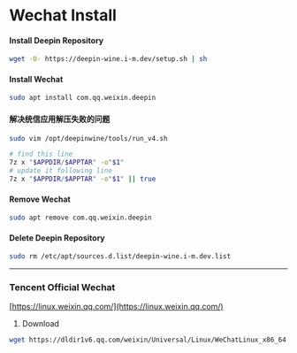# Wechat Install

#### Install Deepin Repository

```bash
wget -O- https://deepin-wine.i-m.dev/setup.sh | sh
```

#### Install Wechat

```bash
sudo apt install com.qq.weixin.deepin
```

#### 解决统信应用解压失败的问题

```bash
sudo vim /opt/deepinwine/tools/run_v4.sh

# find this line
7z x "$APPDIR/$APPTAR" -o"$1"
# update it following line
7z x "$APPDIR/$APPTAR" -o"$1" || true
```

#### Remove Wechat

```bash
sudo apt remove com.qq.weixin.deepin
```

#### Delete Deepin Repository

```bash
sudo rm /etc/apt/sources.d.list/deepin-wine.i-m.dev.list
```

---

### Tencent Official Wechat

[https://linux.weixin.qq.com/](https://linux.weixin.qq.com/)

1. Download

```bash
wget https://dldir1v6.qq.com/weixin/Universal/Linux/WeChatLinux_x86_64.deb
```